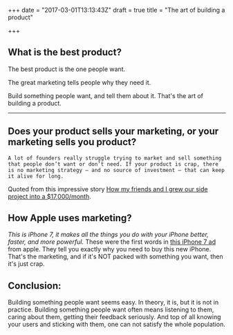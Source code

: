 +++
date = "2017-03-01T13:13:43Z"
draft = true
title = "The art of building a product"

+++

## What is the best product?

The best product is the one people want.

The great marketing tells people why they need it.

Build something people want, and tell them about it. That's the art of building a product.

---

## Does your product sells your marketing, or your marketing sells you product?

```
A lot of founders really struggle trying to market and sell something that people don’t want or don’t need. If your product is crap, there is no marketing strategy — and no source of investment — that can keep it alive for long.
```

Quoted from this impressive story [How my friends and I grew our side project into a $17,000/month](https://medium.freecodecamp.com/growing-a-side-project-into-a-17-000-month-business-46024d2aa87f#.qz22hz7p2).


## How Apple uses marketing?

_This is iPhone 7, it makes all the things you do with your iPhone better, faster, and more powerful._ These were the first words in [this iPhone 7 ad](https://www.youtube.com/watch?v=Q6dsRpVyyWs) from apple. They tell you exactly why you need to buy this new iPhone. That's the marketing, and if it's NOT packed with something you want, then it's just crap.


## Conclusion:

Building something people want seems easy. In theory, it is, but it is not in practice. Building something people want often means listening to them, caring about them, getting their feedback seriously. And top of all knowing your users and sticking with them, one can not satisfy the whole population.
